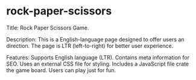 # rock-paper-scissors

Title: Rock Paper Scissors Game.

Description: This is a English-language page designed to offer users an direction.
The page is LTR (left-to-right) for better user experience.

Features: Supports English language (LTR).
Contains meta information for SEO.
Uses an external CSS file for styling.
Includes a JavaScript file crate the game board.
Users can play just for fun.
